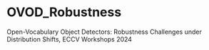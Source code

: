 # OVOD_Robustness
Open-Vocabulary Object Detectors: Robustness Challenges under Distribution Shifts, ECCV Workshops 2024
